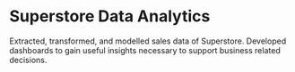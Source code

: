 # Superstore Data Analytics
 Extracted, transformed, and modelled sales data of Superstore. Developed dashboards to gain useful insights necessary to support business related decisions.
